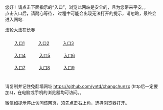 您好！请点击下面指示的“入口”，浏览此网站是安全的，且为您带来平安。。 <br/>
点击入口后，请耐心等待， 过程中可能会出现无法打开的提示，请忽略，最终会进入网站. </br>

法轮大法在长春<br/>
<div style="padding:10px"><a style="margin:20px" target="_blank" href="https://d1moncken4keqx.cloudfront.net/2Qpsp?sxdwpyy" id="ccLink1" rel="nofollow">入口1</a> <a target="_blank" style="margin:20px" href="https://d3h1p3kvay4dou.cloudfront.net/2Qpsp?wvqhi" id="ccLink2" rel="nofollow">入口2</a> <a style="margin:20px" target="_blank" href="https://d18lcvz5v9l15g.cloudfront.net/2Qpsp?jekoqijp" id="ccLink3" rel="nofollow">入口3</a></div>

<div style="padding:10px" ><a style="margin:20px" target="_blank" href="https://d1moncken4keqx.cloudfront.net/2Qpsp?sxdwpyy" id="ccLink4" rel="nofollow">入口4</a> <a style="margin:20px" href="https://d3h1p3kvay4dou.cloudfront.net/2Qpsp?wvqhi" target="_blank" id="ccLink5" rel="nofollow">入口5</a> <a style="margin:20px" href="https://d18lcvz5v9l15g.cloudfront.net/2Qpsp?jekoqijp" target="_blank" id="ccLink6" rel="nofollow">入口6</a></div>

<div style="padding:10px"><a style="margin:20px" target="_blank" href="https://d1moncken4keqx.cloudfront.net/2Qpsp?sxdwpyy" id="ccLink7" rel="nofollow">入口7</a> <a style="margin:20px" href="https://d3h1p3kvay4dou.cloudfront.net/2Qpsp?wvqhi" target="_blank" id="ccLink8" rel="nofollow">入口8</a> <a style="margin:20px" target="_blank" href="https://d18lcvz5v9l15g.cloudfront.net/2Qpsp?jekoqijp" id="ccLink9" rel="nofollow">入口9</a></div>

<br/>



请复制并记住免翻墙网址 https://github.com/yntd/changchunzx (http后一定要加s)，在电脑或手机的浏览器均可访问。。<br/>

微信如提示停止访问该网页，须先点击右上角，选择浏览器打开。
